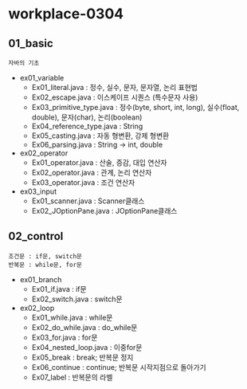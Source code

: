 # workplace-0304

## 01_basic
	자바의 기초
* ex01_variable
	* Ex01_literal.java : 정수, 실수, 문자, 문자열, 논리 표현법
	* Ex02_escape.java : 이스케이프 시퀀스 (특수문자 사용)
	* Ex03_primitive_type.java : 정수(byte, short, int, long), 실수(float, double), 문자(char), 논리(boolean)
	* Ex04_reference_type.java : String
	* Ex05_casting.java : 자동 형변환, 강제 형변환
	* Ex06_parsing.java : String → int, double
* ex02_operator
	* Ex01_operator.java : 산술, 증감, 대입 연산자
	* Ex02_operator.java : 관계, 논리 연산자
	* Ex03_operator.java : 조건 연산자
* ex03_input
	* Ex01_scanner.java : Scanner클래스
	* Ex02_JOptionPane.java : JOptionPane클래스

## 02_control
	조건문 : if문, switch문
	반복문 : while문, for문
* ex01_branch
	* Ex01_if.java : if문
	* Ex02_switch.java : switch문
* ex02_loop
	* Ex01_while.java : while문
	* Ex02_do_while.java : do_while문
	* Ex03_for.java : for문
	* Ex04_nested_loop.java : 이중for문
	* Ex05_break : break; 반복문 정지
	* Ex06_continue : continue; 반복문 시작지점으로 돌아가기
	* Ex07_label : 반복문의 라벨
